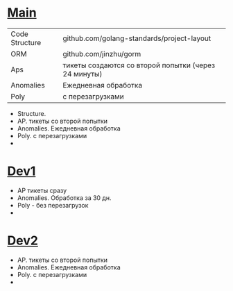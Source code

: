 # [Main]([https://github.com/Deniskaponchik/](https://github.com/Deniskaponchik/GoSoft/tree/main/Unifi))
| | |
| - | - |
| Code Structure | github.com/golang-standards/project-layout |
| ORM | github.com/jinzhu/gorm |
| Aps | тикеты создаются со второй попытки (через 24 минуты) |
| Anomalies | Ежедневная обработка |
| Poly | с перезагрузками |

- Structure. 
- AP. тикеты со второй попытки
- Anomalies. Ежедневная обработка
- Poly. с перезагрузками
- 

# [Dev1]([https://github.com/Deniskaponchik/](https://github.com/Deniskaponchik/GoSoft/tree/dev1/Unifi))
- AP тикеты сразу
- Anomalies. Обработка за 30 дн.
- Poly - без перезагрузок
- 

# [Dev2]([https://github.com/Deniskaponchik/](https://github.com/Deniskaponchik/GoSoft/tree/dev2/Unifi))
- AP. тикеты со второй попытки
- Anomalies. Ежедневная обработка
- Poly. с перезагрузками
- 


